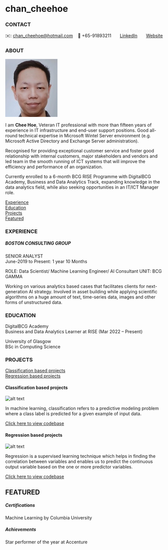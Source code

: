 # chan_cheehoe
<!-- CONTACT Section Starts -->
### CONTACT

<!-- Add your details -->
✉️: chan_cheehoe@hotmail.com 
&nbsp;&nbsp; 📲 +65-91893211
&nbsp;&nbsp;&nbsp;&nbsp;&nbsp; [LinkedIn](https://www.linkedin.com/in/chancheehoe/) 
&nbsp;&nbsp;&nbsp;&nbsp;&nbsp; [Website](https://datasciencestunt.com/)
<!-- CONTACT Section Ends -->

<!-- ABOUT Section Starts -->
### ABOUT
<!-- Add link to your picture -->

![alt text](https://github.com/chchan917/chan_cheehoe/blob/main/Profile.jpg)

<!-- Add your details -->

I am __Chee Hoe__, Veteran IT professional with more than fifteen years of experience in IT infrastructure and end-user support positions. Good all-round technical expertise in Microsoft Wintel Server environment (e.g. Microsoft Active Directory and Exchange Server administration). 

Recognised for providing exceptional customer service and foster good relationship with internal customers, major stakeholders and vendors and led team in the smooth running of ICT systems that will improve the efficiency and performance of an organization.

Currently enrolled to a 6-month BCG RISE Programme with DigitalBCG Academy, Business and Data Analytics Track, expanding knowledge in the data analytics field, while also seeking opportunities in an IT/ICT Manager role.


<!-- Add link to the sections -->
[Experience](#experience) <br>
[Education](#education) <br>
[Projects](#projects) <br>
[Featured](#featured) <br> 

<!-- ABOUT Section Ends -->

<!-- EXPERIENCE Section Starts -->
### EXPERIENCE
<!-- Add your details -->
##### BOSTON CONSULTING GROUP
SENIOR ANALYST<br>
June-2019 to Present: 1 year 10 Months

ROLE: Data Scientist/ Machine Learning Engineer/ AI Consultant
UNIT: BCG GAMMA

Working on various analytics based cases that facilitates clients for next-generation AI strategy. Involved in asset building while applying scientific algorithms on a huge amount of text, time-series data, images and other forms of unstructured data.

<!-- EXPERIENCE Section Ends -->

<!-- EDUCATION Section Starts -->
### EDUCATION
<!-- Add your details -->
DigitalBCG Academy<br>
Business and Data Analytics Learner at RISE (Mar 2022 – Present)


University of Glasgow<br>
BSc in Computing Science

<!-- EDUCATION Section Ends -->

<!-- PROJECTS Section Starts -->
### PROJECTS
<!-- Add your details -->

[Classification based projects](#classification-based-projects) <br>
[Regression based projects](#regression-based-projects) <br>

<!-- Add your details -->

#### Classification based projects
![alt text](https://raw.githubusercontent.com/krvishwesh54/Kumar-Vishwesh/main/images/Classification.png)

In machine learning, classification refers to a predictive modeling problem where a class label is predicted for a given example of input data.

[Click here to view codebase](https://github.com/krvishwesh54/DataScience_DeepLearning_MachineLearning/tree/master/Classification)

#### Regression based projects
![alt text](https://raw.githubusercontent.com/krvishwesh54/Kumar-Vishwesh/main/images/Regression.jpg)

Regression is a supervised learning technique which helps in finding the correlation between variables and enables us to predict the continuous output variable based on the one or more predictor variables.

[Click here to view codebase](https://github.com/krvishwesh54/DataScience_DeepLearning_MachineLearning/tree/master/Regression)

<!-- PROJECTS Section Ends -->

<!-- FEATURED Section Starts -->
## FEATURED
<!-- Add your details -->
##### Certifications
Machine Learning by Columbia University

##### Achievements
Star performer of the year at Accenture
<!-- FEATURED Section Ends -->
